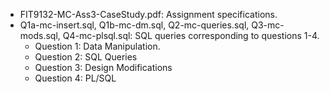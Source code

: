 - FIT9132-MC-Ass3-CaseStudy.pdf: Assignment specifications.
- Q1a-mc-insert.sql, Q1b-mc-dm.sql, Q2-mc-queries.sql, Q3-mc-mods.sql, Q4-mc-plsql.sql: SQL queries corresponding to questions 1-4.
    - Question 1: Data Manipulation.
    - Question 2: SQL Queries
    - Question 3: Design Modifications
    - Question 4: PL/SQL 

